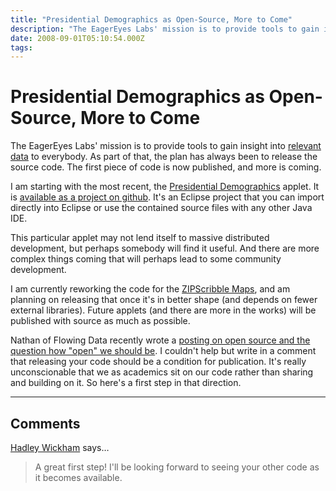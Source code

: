 ```yaml
---
title: "Presidential Demographics as Open-Source, More to Come"
description: "The EagerEyes Labs' mission is to provide tools to gain insight into relevant data to everybody. As part of that, the plan has always been to release the source code. The first piece of code is now published, and more is coming."
date: 2008-09-01T05:10:54.000Z
tags: 
---
```


# Presidential Demographics as Open-Source, More to Come

The EagerEyes Labs' mission is to provide tools to gain insight into <a href="http://eagereyes.org/communication/Visual-Display-of-Relevant-Information.html">relevant data</a> to everybody. As part of that, the plan has always been to release the source code. The first piece of code is now published, and more is coming.

I am starting with the most recent, the&nbsp;<a href="http://eagereyes.org/applications/PresidentialDemographicsII.html">Presidential Demographics</a> applet. It is <a href="https://github.com/eagereyes/PresidentialDemographics">available as a project on github</a>. It's an Eclipse project that you can import directly into Eclipse or use the contained source files with any other Java IDE.

This particular applet may not lend itself to massive distributed development, but perhaps somebody will find it useful. And there are more complex things coming that will perhaps lead to some community development.

I am currently reworking the code for the <a href="http://eagereyes.org/Applications/ZIPScribbleMap.html">ZIPScribble Maps</a>, and am planning on releasing that once it's in better shape (and depends on fewer external libraries). Future applets (and there are more in the works) will be published with source as much as possible.

Nathan of Flowing Data recently wrote a <a href="http://flowingdata.com/2008/08/29/a-case-for-open-source-data-visualization/">posting on open source and the question how "open" we should be</a>. I couldn't help but write in a comment that releasing your code should be a condition for publication. It's really unconscionable that we as academics sit on our code rather than sharing and building on it. So here's a first step in that direction.


---
## Comments

<a href="http://had.co.nz" rel="nofollow noopener">Hadley Wickham</a> says…
>	A great first step!  I'll be looking forward to seeing your other code as it becomes available.


